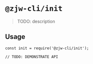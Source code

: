 # `@zjw-cli/init`

> TODO: description

## Usage

```
const init = require('@zjw-cli/init');

// TODO: DEMONSTRATE API
```
